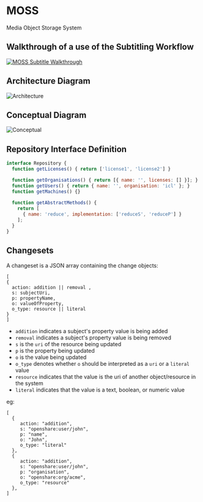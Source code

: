 # MOSS
Media Object Storage System

##  Walkthrough of a use of the Subtitling Workflow 
[![MOSS Subtitle Walkthrough](http://i.imgur.com/9dWxseG.png)](https://www.youtube.com/watch?v=_6Ks8P8MuIs "MOSS Subs Walkthrough")


## Architecture Diagram
![Architecture](http://i.imgur.com/N4fdZvZ.jpg)

## Conceptual Diagram
![Conceptual](http://i.imgur.com/bECn8xF.jpg)

## Repository Interface Definition

```javascript
interface Repository {
  function getLicenses() { return ['license1', 'license2'] }

  function getOrganisations() { return [{ name: '', licenses: [] }]; }
  function getUsers() { return { name: '', organisation: 'icl' }; }
  function getMachines() {}
  
  function getAbstractMethods() {
    return [
      { name: 'reduce', implementation: ['reduceS', 'reduceP'] }
    ];
  }
}
````

## Changesets

A changeset is a JSON array containing the change objects:

```
[
{ 
  action: addition || removal , 
  s: subjectUri, 
  p: propertyName, 
  o: valueOfProperty, 
  o_type: resource || literal 
}
]

```

- `addition` indicates a subject's property value is being added
- `removal` indicates a subject's property value is being removed
- `s` is the `uri` of the resource being updated
- `p` is the property being updated
- `o` is the value being updated
- `o_type` denotes whether `o` should be interpreted as a `uri` or a `literal` value
- `resource` indicates that the value is the uri of another object/resource in the system
- `literal` indicates that the value is a text, boolean, or numeric value

eg:

```
[
  {  
     action: "addition", 
     s: "openshare:user/john", 
     p: "name", 
     o: "John", 
     o_type: "literal"
  },
  { 
     action: "addition", 
     s: "openshare:user/john", 
     p: "organisation", 
     o: "openshare:org/acme", 
     o_type: "resource"
  },
]
```



